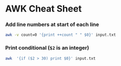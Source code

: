 # AWK Cheat Sheet

### Add line numbers at start of each line

```bash
awk -v count=0 '{print ++count " " $0}' input.txt
```

### Print conditional (`$2` is an integer)

```bash
awk  '{if ($2 > 30) print $0}' input.txt
```
